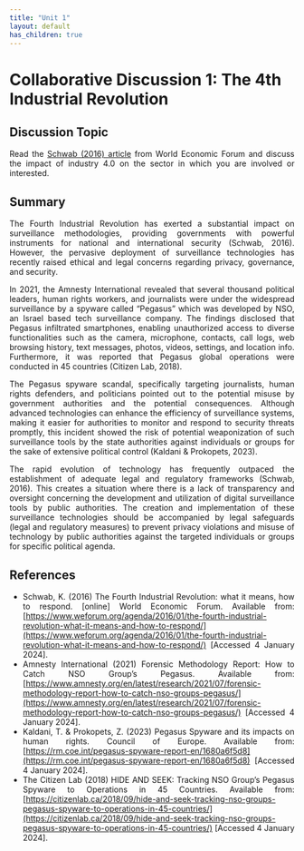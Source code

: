 ```yaml
---
title: "Unit 1"
layout: default
has_children: true
---
```

# Collaborative Discussion 1: The 4th Industrial Revolution

## Discussion Topic 

<div align="justify">

Read the [Schwab (2016) article](https://www.weforum.org/agenda/2016/01/the-fourth-industrial-revolution-what-it-means-and-how-to-respond/) from World Economic Forum and discuss the impact of industry 4.0 on the sector in which you are involved or interested.
 
</div>

## Summary
<div align="justify">
 
The Fourth Industrial Revolution has exerted a substantial impact on surveillance methodologies, providing governments with powerful instruments for national and international security (Schwab, 2016). However,
the pervasive deployment of surveillance technologies has recently raised ethical and legal concerns regarding privacy, governance, and security.

In 2021, the Amnesty International revealed that several thousand political leaders, human rights workers, and journalists were under the widespread surveillance by a spyware called “Pegasus” which was developed by NSO, an Israel based tech surveillance company. The findings disclosed that Pegasus infiltrated smartphones, enabling unauthorized access to diverse functionalities such as the camera, microphone, contacts, call logs, web browsing history, text messages, photos, videos, settings, and location info. Furthermore, it was reported that Pegasus global operations were conducted in 45 countries (Citizen Lab, 2018).

The Pegasus spyware scandal, specifically targeting journalists, human rights defenders, and politicians pointed out to the potential misuse by government authorities and the potential consequences. Although advanced technologies can enhance the efficiency of surveillance systems, making it easier for authorities to monitor and respond to security threats promptly, this incident showed the risk of potential weaponization of such surveillance tools by the state authorities against individuals or groups for the sake of extensive political control (Kaldani &amp; Prokopets, 2023).

The rapid evolution of technology has frequently outpaced the establishment of adequate legal and regulatory frameworks (Schwab, 2016). This creates a situation where there is a lack of transparency and oversight concerning the development and utilization of digital surveillance tools by public authorities. The creation and implementation of these surveillance technologies should be accompanied by legal safeguards (legal and regulatory measures) to prevent privacy violations and misuse of technology by public authorities against the targeted individuals or groups for specific political agenda.

</div>

## References
<div align="justify">
 
- Schwab, K. (2016) The Fourth Industrial Revolution: what it means, how to respond. [online] World Economic Forum. Available from: [https://www.weforum.org/agenda/2016/01/the-fourth-industrial-revolution-what-it-means-and-how-to-respond/](https://www.weforum.org/agenda/2016/01/the-fourth-industrial-revolution-what-it-means-and-how-to-respond/) [Accessed 4 January 2024].
- Amnesty International (2021) Forensic Methodology Report: How to Catch NSO Group’s Pegasus. Available from: [https://www.amnesty.org/en/latest/research/2021/07/forensic-methodology-report-how-to-catch-nso-groups-pegasus/](https://www.amnesty.org/en/latest/research/2021/07/forensic-methodology-report-how-to-catch-nso-groups-pegasus/) [Accessed 4 January 2024].
- Kaldani, T. &amp; Prokopets, Z. (2023) Pegasus Spyware and its impacts on human rights. Council of Europe. Available from:[https://rm.coe.int/pegasus-spyware-report-en/1680a6f5d8](https://rm.coe.int/pegasus-spyware-report-en/1680a6f5d8) [Accessed 4 January 2024].
- The Citizen Lab (2018) HIDE AND SEEK: Tracking NSO Group’s Pegasus Spyware to Operations in 45 Countries. Available from: [https://citizenlab.ca/2018/09/hide-and-seek-tracking-nso-groups-pegasus-spyware-to-operations-in-45-countries/](https://citizenlab.ca/2018/09/hide-and-seek-tracking-nso-groups-pegasus-spyware-to-operations-in-45-countries/) [Accessed 4 January 2024].

 </div>




